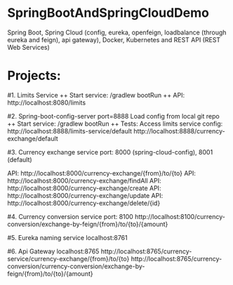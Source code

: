 # SpringBootAndSpringCloudDemo
Spring Boot, Spring Cloud (config, eureka, openfeign, loadbalance (through eureka and feign), api gateway), Docker, Kubernetes and REST API (REST Web Services)

# Projects:
#1. Limits Service
++ Start service: /gradlew bootRun
++ API: http://localhost:8080/limits

#2. Spring-boot-config-server
port=8888
Load config from local git repo
++ Start service: /gradlew bootRun
++ Tests: 
Access limits service config: 
http://localhost:8888/limits-service/default
http://localhost:8888/currency-exchange/default

#3. Currency exchange service 
port: 8000 (spring-cloud-config), 8001 (default)

API: http://localhost:8000/currency-exchange/{from}/to/{to}
API: http://localhost:8000/currency-exchange/findAll
API: http://localhost:8000/currency-exchange/create
API: http://localhost:8000/currency-exchange/update
API: http://localhost:8000/currency-exchange/delete/{id}

#4. Currency conversion service
port: 8100
http://localhost:8100/currency-conversion/exchange-by-feign/{from}/to/{to}/{amount}

#5. Eureka naming service
localhost:8761

#6. Api Gateway
localhost:8765
http://localhost:8765/currency-service/currency-exchange/{from}/to/{to}
http://localhost:8765/currency-conversion/currency-conversion/exchange-by-feign/{from}/to/{to}/{amount}

